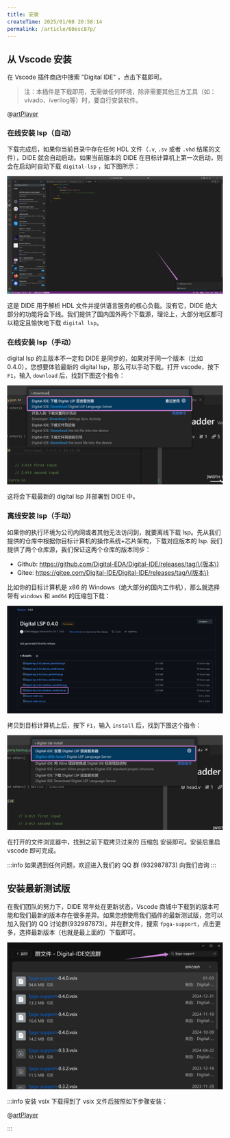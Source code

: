 ```yaml
---
title: 安装
createTime: 2025/01/08 20:58:14
permalink: /article/60esc87p/
---
```


## 从 Vscode 安装

在 Vscode 插件商店中搜索 "Digital IDE" ，点击下载即可。

> 注：本插件是下载即用，无需做任何环境，除非需要其他三方工具（如：vivado、iverilog等）时，要自行安装软件。

@[artPlayer](/videos/quick-start/install-from-vscode.mp4)

### 在线安装 lsp（自动）

下载完成后，如果你当前目录中存在任何 HDL 文件（`.v`, `.sv` 或者 `.vhd` 结尾的文件），DIDE 就会自动启动。如果当前版本的 DIDE 在目标计算机上第一次启动，则会在启动时自动下载 `digital-lsp` ，如下图所示：

![](./images/download-lsp.png)

这是 DIDE 用于解析 HDL 文件并提供语言服务的核心负载。没有它，DIDE 绝大部分的功能将会下线。我们提供了国内国外两个下载源，理论上，大部分地区都可以稳定且愉快地下载 `digital lsp`。

### 在线安装 lsp（手动）

digital lsp 的主版本不一定和 DIDE 是同步的，如果对于同一个版本（比如 0.4.0），您想要体验最新的 digital lsp，那么可以手动下载。打开 vscode，按下 `F1`，输入 `download` 后，找到下图这个指令：

![](./images/manual-download.png)

这将会下载最新的 digital lsp 并部署到 DIDE 中。

### 离线安装 lsp（手动）

如果你的执行环境为公司内网或者其他无法访问到，就要离线下载 lsp。先从我们提供的仓库中根据你目标计算机的操作系统+芯片架构，下载对应版本的 lsp. 我们提供了两个仓库源，我们保证这两个仓库的版本同步：

- Github: https://github.com/Digital-EDA/Digital-IDE/releases/tag/\{版本\}
- Gitee: https://gitee.com/Digital-IDE/Digital-IDE/releases/tag/\{版本\}

比如你的目标计算机是 x86 的 Windows（绝大部分的国内工作机），那么就选择带有 `windows` 和 `amd64` 的压缩包下载：

![](./images/offline-download.png)

拷贝到目标计算机上后，按下 `F1`，输入 `install` 后，找到下图这个指令：

![](./images/offline-install.png)

在打开的文件浏览器中，找到之前下载拷贝过来的 压缩包 安装即可。安装后重启 vscode 即可完成。


:::info
如果遇到任何问题，欢迎进入我们的 QQ 群 (932987873) 向我们咨询 
:::


## 安装最新测试版

在我们团队的努力下，DIDE 常年处在更新状态，Vscode 商城中下载到的版本可能和我们最新的版本存在很多差异。如果您想使用我们插件的最新测试版，您可以加入我们的 QQ 讨论群(932987873)，并在群文件，搜索 `fpga-support`，点击更多，选择最新版本（也就是最上面的）下载即可。

![](./images/qq-download.png)

:::info 安装 vsix
下载得到了 vsix 文件后按照如下步骤安装：

@[artPlayer](/videos/quick-start/install-from-vsix.mp4)

:::
